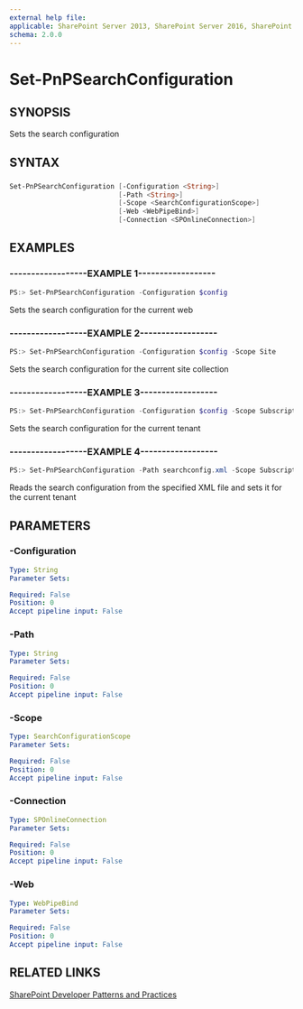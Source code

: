 ```yaml
---
external help file:
applicable: SharePoint Server 2013, SharePoint Server 2016, SharePoint Online
schema: 2.0.0
---
```

# Set-PnPSearchConfiguration

## SYNOPSIS
Sets the search configuration

## SYNTAX 

### 
```powershell
Set-PnPSearchConfiguration [-Configuration <String>]
                           [-Path <String>]
                           [-Scope <SearchConfigurationScope>]
                           [-Web <WebPipeBind>]
                           [-Connection <SPOnlineConnection>]
```

## EXAMPLES

### ------------------EXAMPLE 1------------------
```powershell
PS:> Set-PnPSearchConfiguration -Configuration $config
```

Sets the search configuration for the current web

### ------------------EXAMPLE 2------------------
```powershell
PS:> Set-PnPSearchConfiguration -Configuration $config -Scope Site
```

Sets the search configuration for the current site collection

### ------------------EXAMPLE 3------------------
```powershell
PS:> Set-PnPSearchConfiguration -Configuration $config -Scope Subscription
```

Sets the search configuration for the current tenant

### ------------------EXAMPLE 4------------------
```powershell
PS:> Set-PnPSearchConfiguration -Path searchconfig.xml -Scope Subscription
```

Reads the search configuration from the specified XML file and sets it for the current tenant

## PARAMETERS

### -Configuration


```yaml
Type: String
Parameter Sets: 

Required: False
Position: 0
Accept pipeline input: False
```

### -Path


```yaml
Type: String
Parameter Sets: 

Required: False
Position: 0
Accept pipeline input: False
```

### -Scope


```yaml
Type: SearchConfigurationScope
Parameter Sets: 

Required: False
Position: 0
Accept pipeline input: False
```

### -Connection


```yaml
Type: SPOnlineConnection
Parameter Sets: 

Required: False
Position: 0
Accept pipeline input: False
```

### -Web


```yaml
Type: WebPipeBind
Parameter Sets: 

Required: False
Position: 0
Accept pipeline input: False
```

## RELATED LINKS

[SharePoint Developer Patterns and Practices](http://aka.ms/sppnp)